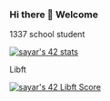 ### Hi there 👋 Welcome

1337 school student

[![sayar's 42 stats](https://badge42.vercel.app/api/v2/cl40ifslr00060amqwnb3se33/stats?cursusId=21&coalitionId=76)](https://github.com/JaeSeoKim/badge42)

Libft

[![sayar's 42 Libft Score](https://badge42.vercel.app/api/v2/cl40ifslr00060amqwnb3se33/project/2404803)](https://github.com/JaeSeoKim/badge42)

